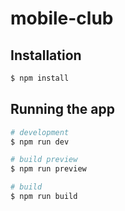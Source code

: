 # mobile-club

## Installation

```bash
$ npm install
```

## Running the app

```bash
# development
$ npm run dev

# build preview
$ npm run preview

# build
$ npm run build
```
